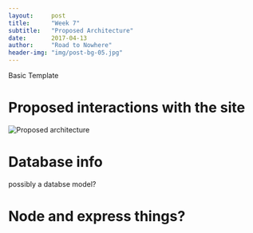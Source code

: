 ```yaml
---
layout:     post
title:      "Week 7"
subtitle:   "Proposed Architecture"
date:       2017-04-13
author:     "Road to Nowhere"
header-img: "img/post-bg-05.jpg"
---
```


Basic Template

# Proposed interactions with the site


<img src="https://github.com/phellsten/phellsten.github.io/blob/master/images/blog/Week7/UndelayArchitecture.png" alt="Proposed architecture">

# Database info

possibly a databse model?

# Node and express things?

#
